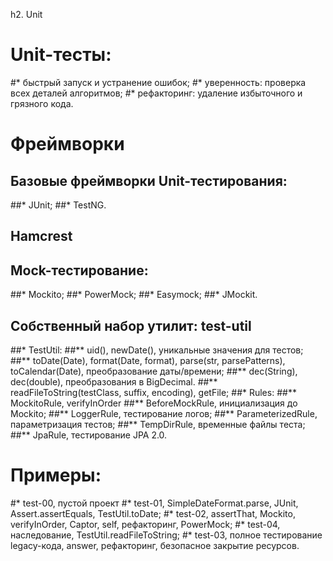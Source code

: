 h2. Unit

# Unit-тесты:
#* быстрый запуск и устранение ошибок;
#* уверенность: проверка всех деталей алгоритмов;
#* рефакторинг: удаление избыточного и грязного кода.
# Фреймворки
## Базовые фреймворки Unit-тестирования:
##* JUnit;
##* TestNG.
## Hamcrest
## Mock-тестирование:
##* Mockito;
##* PowerMock;
##* Easymock;
##* JMockit.
## Собственный набор утилит: test-util
##* TestUtil:
##** uid(), newDate(), уникальные значения для тестов;
##** toDate(Date), format(Date, format), parse(str, parsePatterns), toCalendar(Date), преобразование даты/времени;
##** dec(String), dec(double), преобразования в BigDecimal.
##** readFileToString(testClass, suffix, encoding), getFile;
##* Rules:
##** MockitoRule, verifyInOrder
##** BeforeMockRule, инициализация до Mockito;
##** LoggerRule, тестирование логов;
##** ParameterizedRule, параметризация тестов;
##** TempDirRule, временные файлы теста;
##** JpaRule, тестирование JPA 2.0.
# Примеры:
#* test-00, пустой проект
#* test-01, SimpleDateFormat.parse, JUnit, Assert.assertEquals, TestUtil.toDate;
#* test-02, assertThat, Mockito, verifyInOrder, Captor, self, рефакторинг, PowerMock;
#* test-04, наследование, TestUtil.readFileToString;
#* test-03, полное тестирование legacy-кода, answer, рефакторинг, безопасное закрытие ресурсов.
